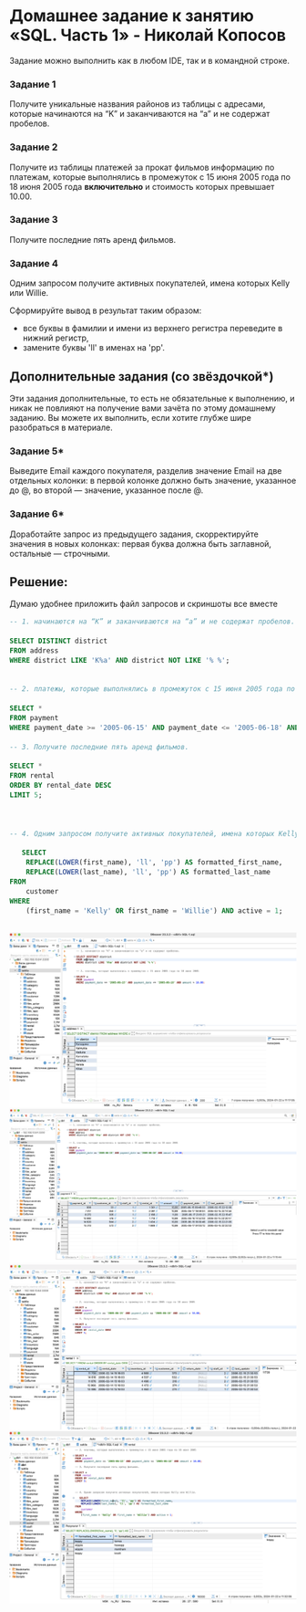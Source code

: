 # Домашнее задание к занятию «SQL. Часть 1» - Николай Копосов


Задание можно выполнить как в любом IDE, так и в командной строке.

### Задание 1

Получите уникальные названия районов из таблицы с адресами, которые начинаются на “K” и заканчиваются на “a” и не содержат пробелов.

### Задание 2

Получите из таблицы платежей за прокат фильмов информацию по платежам, которые выполнялись в промежуток с 15 июня 2005 года по 18 июня 2005 года **включительно** и стоимость которых превышает 10.00.

### Задание 3

Получите последние пять аренд фильмов.

### Задание 4

Одним запросом получите активных покупателей, имена которых Kelly или Willie. 

Сформируйте вывод в результат таким образом:
- все буквы в фамилии и имени из верхнего регистра переведите в нижний регистр,
- замените буквы 'll' в именах на 'pp'.

## Дополнительные задания (со звёздочкой*)
Эти задания дополнительные, то есть не обязательные к выполнению, и никак не повлияют на получение вами зачёта по этому домашнему заданию. Вы можете их выполнить, если хотите глубже шире разобраться в материале.

### Задание 5*

Выведите Email каждого покупателя, разделив значение Email на две отдельных колонки: в первой колонке должно быть значение, указанное до @, во второй — значение, указанное после @.

### Задание 6*

Доработайте запрос из предыдущего задания, скорректируйте значения в новых колонках: первая буква должна быть заглавной, остальные — строчными.


## Решение:

Думаю удобнее приложить файл запросов и скриншоты все вместе

```sql
-- 1. начинаются на “K” и заканчиваются на “a” и не содержат пробелов.

SELECT DISTINCT district
FROM address
WHERE district LIKE 'K%a' AND district NOT LIKE '% %';


-- 2. платежы, которые выполнялись в промежуток с 15 июня 2005 года по 18 июня 2005

SELECT *
FROM payment
WHERE payment_date >= '2005-06-15' AND payment_date <= '2005-06-18' AND amount > 10.00;

-- 3. Получите последние пять аренд фильмов.

SELECT *
FROM rental
ORDER BY rental_date DESC
LIMIT 5;



-- 4. Одним запросом получите активных покупателей, имена которых Kelly или Willie. 
 
   SELECT 
 	REPLACE(LOWER(first_name), 'll', 'pp') AS formatted_first_name,
    REPLACE(LOWER(last_name), 'll', 'pp') AS formatted_last_name
FROM
    customer
WHERE
    (first_name = 'Kelly' OR first_name = 'Willie') AND active = 1;
    
```
![решение 1](/files/1.png)
![решение 2](/files/2.png)
![решение 3](/files/3.png)
![решение 4](/files/4.png)